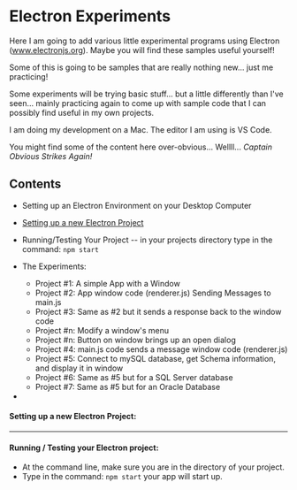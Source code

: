 # Electron Experiments
Here I am going to add various little experimental programs using Electron (www.electronjs.org). Maybe you will find these samples useful yourself!

Some of this is going to be samples that are really nothing new... just me practicing!

Some experiments will be trying basic stuff... but a little differently than I've seen... mainly practicing again to come up with sample code that I can possibly find useful in my own projects.

I am doing my development on a Mac.  The editor I am using is VS Code.

You might find some of the content here over-obvious... Wellll... *Captain Obvious Strikes Again!*

## Contents
- Setting up an Electron Environment on your Desktop Computer
- [Setting up a new Electron Project](https://github.com/OrvilleChomer/electronjs-experiments/blob/a43ec4f0070ae62c161bdbe512ce6b75f34ca71c/creating-electron-projects.MD)
- Running/Testing Your Project -- in your projects directory type in the command:  `npm start`

- The Experiments:
   - Project #1: A simple App with a Window
   - Project #2: App window code (renderer.js) Sending Messages to main.js
   - Project #3: Same as #2 but it sends a response back to the window code
   - Project #n: Modify a window's menu
   - Project #n: Button on window brings up an open dialog
   - Project #4: main.js code sends a message window code (renderer.js)
   - Project #5: Connect to mySQL database, get Schema information, and display it in window
   - Project #6: Same as #5 but for a SQL Server database
   - Project #7: Same as #5 but for an Oracle Database
- 


#### Setting up a new Electron Project:


---

#### Running / Testing your Electron project:
- At the command line, make sure you are in the directory of your project.
- Type in the command:  `npm start`  your app will start up.


